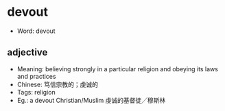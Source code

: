 # devout

- Word: devout

## adjective

- Meaning: believing strongly in a particular religion and obeying its laws and practices
- Chinese: 笃信宗教的；虔诚的
- Tags: religion
- Eg.: a devout Christian/Muslim 虔诚的基督徒╱穆斯林

